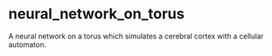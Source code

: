 # neural_network_on_torus
A neural network on a torus which simulates a cerebral cortex with a cellular automaton.
